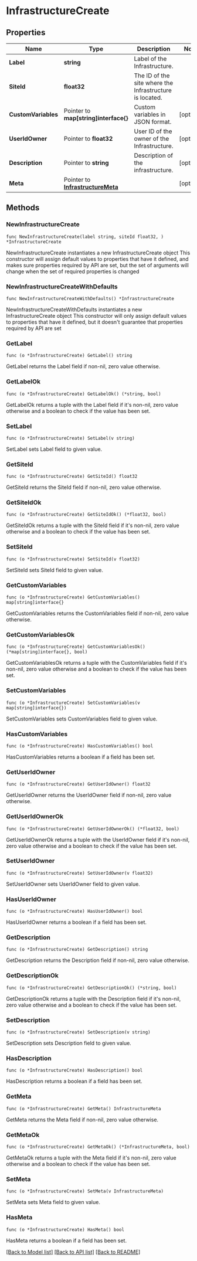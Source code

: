 # InfrastructureCreate

## Properties

Name | Type | Description | Notes
------------ | ------------- | ------------- | -------------
**Label** | **string** | Label of the Infrastructure. | 
**SiteId** | **float32** | The ID of the site where the Infrastructure is located. | 
**CustomVariables** | Pointer to **map[string]interface{}** | Custom variables in JSON format. | [optional] 
**UserIdOwner** | Pointer to **float32** | User ID of the owner of the Infrastructure. | [optional] 
**Description** | Pointer to **string** | Description of the infrastructure. | [optional] 
**Meta** | Pointer to [**InfrastructureMeta**](InfrastructureMeta.md) |  | [optional] 

## Methods

### NewInfrastructureCreate

`func NewInfrastructureCreate(label string, siteId float32, ) *InfrastructureCreate`

NewInfrastructureCreate instantiates a new InfrastructureCreate object
This constructor will assign default values to properties that have it defined,
and makes sure properties required by API are set, but the set of arguments
will change when the set of required properties is changed

### NewInfrastructureCreateWithDefaults

`func NewInfrastructureCreateWithDefaults() *InfrastructureCreate`

NewInfrastructureCreateWithDefaults instantiates a new InfrastructureCreate object
This constructor will only assign default values to properties that have it defined,
but it doesn't guarantee that properties required by API are set

### GetLabel

`func (o *InfrastructureCreate) GetLabel() string`

GetLabel returns the Label field if non-nil, zero value otherwise.

### GetLabelOk

`func (o *InfrastructureCreate) GetLabelOk() (*string, bool)`

GetLabelOk returns a tuple with the Label field if it's non-nil, zero value otherwise
and a boolean to check if the value has been set.

### SetLabel

`func (o *InfrastructureCreate) SetLabel(v string)`

SetLabel sets Label field to given value.


### GetSiteId

`func (o *InfrastructureCreate) GetSiteId() float32`

GetSiteId returns the SiteId field if non-nil, zero value otherwise.

### GetSiteIdOk

`func (o *InfrastructureCreate) GetSiteIdOk() (*float32, bool)`

GetSiteIdOk returns a tuple with the SiteId field if it's non-nil, zero value otherwise
and a boolean to check if the value has been set.

### SetSiteId

`func (o *InfrastructureCreate) SetSiteId(v float32)`

SetSiteId sets SiteId field to given value.


### GetCustomVariables

`func (o *InfrastructureCreate) GetCustomVariables() map[string]interface{}`

GetCustomVariables returns the CustomVariables field if non-nil, zero value otherwise.

### GetCustomVariablesOk

`func (o *InfrastructureCreate) GetCustomVariablesOk() (*map[string]interface{}, bool)`

GetCustomVariablesOk returns a tuple with the CustomVariables field if it's non-nil, zero value otherwise
and a boolean to check if the value has been set.

### SetCustomVariables

`func (o *InfrastructureCreate) SetCustomVariables(v map[string]interface{})`

SetCustomVariables sets CustomVariables field to given value.

### HasCustomVariables

`func (o *InfrastructureCreate) HasCustomVariables() bool`

HasCustomVariables returns a boolean if a field has been set.

### GetUserIdOwner

`func (o *InfrastructureCreate) GetUserIdOwner() float32`

GetUserIdOwner returns the UserIdOwner field if non-nil, zero value otherwise.

### GetUserIdOwnerOk

`func (o *InfrastructureCreate) GetUserIdOwnerOk() (*float32, bool)`

GetUserIdOwnerOk returns a tuple with the UserIdOwner field if it's non-nil, zero value otherwise
and a boolean to check if the value has been set.

### SetUserIdOwner

`func (o *InfrastructureCreate) SetUserIdOwner(v float32)`

SetUserIdOwner sets UserIdOwner field to given value.

### HasUserIdOwner

`func (o *InfrastructureCreate) HasUserIdOwner() bool`

HasUserIdOwner returns a boolean if a field has been set.

### GetDescription

`func (o *InfrastructureCreate) GetDescription() string`

GetDescription returns the Description field if non-nil, zero value otherwise.

### GetDescriptionOk

`func (o *InfrastructureCreate) GetDescriptionOk() (*string, bool)`

GetDescriptionOk returns a tuple with the Description field if it's non-nil, zero value otherwise
and a boolean to check if the value has been set.

### SetDescription

`func (o *InfrastructureCreate) SetDescription(v string)`

SetDescription sets Description field to given value.

### HasDescription

`func (o *InfrastructureCreate) HasDescription() bool`

HasDescription returns a boolean if a field has been set.

### GetMeta

`func (o *InfrastructureCreate) GetMeta() InfrastructureMeta`

GetMeta returns the Meta field if non-nil, zero value otherwise.

### GetMetaOk

`func (o *InfrastructureCreate) GetMetaOk() (*InfrastructureMeta, bool)`

GetMetaOk returns a tuple with the Meta field if it's non-nil, zero value otherwise
and a boolean to check if the value has been set.

### SetMeta

`func (o *InfrastructureCreate) SetMeta(v InfrastructureMeta)`

SetMeta sets Meta field to given value.

### HasMeta

`func (o *InfrastructureCreate) HasMeta() bool`

HasMeta returns a boolean if a field has been set.


[[Back to Model list]](../README.md#documentation-for-models) [[Back to API list]](../README.md#documentation-for-api-endpoints) [[Back to README]](../README.md)


